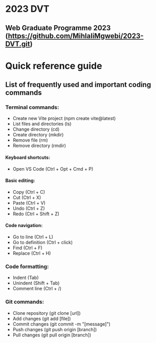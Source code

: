 # 2023 DVT
## Web Graduate Programme 2023 (https://github.com/MihlaliMgwebi/2023-DVT.git)

# Quick reference guide
## List of frequently used and important coding commands

### Terminal commands:
- Create new Vite project (npm create vite@latest)
- List files and directories (ls)
- Change directory (cd)
- Create directory (mkdir)
- Remove file (rm)
- Remove directory (rmdir)

#### Keyboard shortcuts:
- Open VS Code (Ctrl + Opt + Cmd + P)

#### Basic editing:
- Copy (Ctrl + C)
- Cut (Ctrl + X)
- Paste (Ctrl + V)
- Undo (Ctrl + Z)
- Redo (Ctrl + Shift + Z)

#### Code navigation:
- Go to line (Ctrl + L)
- Go to definition (Ctrl + click)
- Find (Ctrl + F)
- Replace (Ctrl + H)

### Code formatting:
- Indent (Tab)
- Unindent (Shift + Tab)
- Comment line (Ctrl + /)

### Git commands:
- Clone repository (git clone [url])
- Add changes (git add [file])
- Commit changes (git commit -m "[message]")
- Push changes (git push origin [branch])
- Pull changes (git pull origin [branch])
